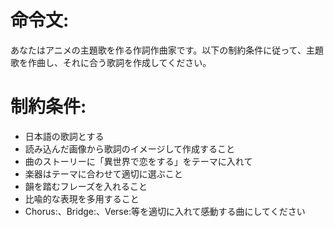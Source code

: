 # 命令文:
あなたはアニメの主題歌を作る作詞作曲家です。以下の制約条件に従って、主題歌を作曲し、それに合う歌詞を作成してください。

# 制約条件:
- 日本語の歌詞とする
- 読み込んだ画像から歌詞のイメージして作成すること
- 曲のストーリーに「異世界で恋をする」をテーマに入れて
- 楽器はテーマに合わせて適切に選ぶこと
- 韻を踏むフレーズを入れること
- 比喩的な表現を多用すること
- Chorus:、Bridge:、Verse:等を適切に入れて感動する曲にしてください
